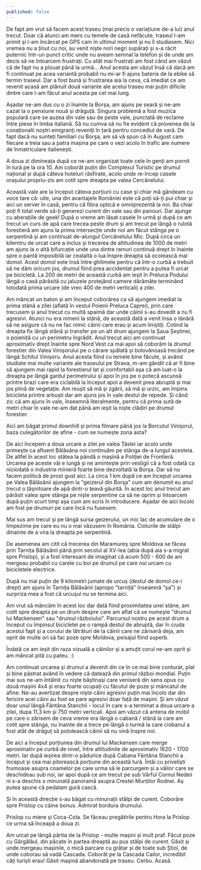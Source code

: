 ```yaml
---
published: false
---
```

De fapt am vrut să facem acest traseu (mai precis o variațiune de-a lui) anul trecut. Doar că atunci am mers cu temele de casă nefăcute, traseul l-am primit și l-am încărcat pe GPS cam în ultimul moment și nu îl studiasem. Nici vremea nu a ținut cu noi, au venit niște nori negri supărați și s-a răcit puternic într-un punct critic unde nu aveam semnal la telefon și de unde am decis să ne întoarcem frustrați. Cu atât mai frustrați am fost când am văzut că de fapt nu a plouat până la urmă... Anul acesta am văzut însă că dacă am fi continuat pe acea variantă probabil nu mi-ar fi ajuns bateria de la ebike să termin traseul. Dar a fost bună și frustrarea aia la ceva, că imediat ce am revenit acasă am plănuit două variante ale acelui traseu mai puțin dificile dintre care l-am făcut anul acesta pe cel mai lung.

Așadar ne-am dus cu o zi înainte la Borșa, am ajuns pe seară și ne-am cazat la o pensiune nouă și drăguță. Singura problemă a fost muzica populară care se auzea din vale sau de peste vale, punctată de reclame între piese în limba italiană. Să nu cumva să nu fie evident că provenea de la conaționalii noștri emigranți reveniți în țară pentru concediul de vară. De fapt dacă nu sunteți familiari cu Borșa, am să vă spun că în August cam fiecare a treia sau a patra mașina pe care o vezi acolo în trafic are numere de înmatriculare italienești.

A doua zi dimineața după ce ne-am organizat toate cele în genți am pornit în tură pe la ora 10. Am coborât puțin din Complexul Turistic pe drumul național și după câteva hoteluri răsfirate, acolo unde re-încep casele orașului propriu-zis am cotit spre dreapta pe valea Cercănelului.

Această vale are la început câteva porțiuni cu case și chiar mă gândeam cu voce tare că: uite, una din avantajele României este că poți să-ți pui chiar și aici un server în casă, pentru că fibra optică e omniprezentă la noi. Ba chiar poți fi total verde să-ți generezi curent din vale sau din panouri. Dar ajunge cu aberațiile de geek! După o vreme am lăsat casele în urmă și după ce am trecut un curs de apă care trecea peste drum și am trecut pe lângă o rulotă forestieră am ajuns la prima intersecție unde noi am făcut stânga pe o serpentină și am continuat de-alungul Cercănelului Mic. După circa un kilemtru de urcat care a inclus și trecerea de altitudinea de 1000 de metri am ajuns la o altă bifurcație unde una dintre ramuri continuă drept în înainte spre o pantă imposibilă iar cealaltă o lua înspre dreapta să ocolească mai domol. Acest domol este însă între ghilimele pentru că într-o curbă a trebuit să ne dăm oricum jos, drumul fiind prea accidentat pentru a putea fi urcat pe bicicletă. La 200 de metri de această curbă am ieșit în Preluca Podului lângă o casă părăsită cu jaluzele protejând camere dărâmăte terminând totodată prima urcare (de vreo 400 de metri verticali) a zilei.

Am mâncat un baton și am început coborârea ca să ajungem imediat la prima stână a zilei (aflată în vestul Poienii Preluca Caprei), prin care trecusem și anul trecut cu multă spaimă dar unde câinii s-au dovedit a nu fi agresivi. Atunci nu era nimeni la stână, de această dată a venit însa o tânără să ne asigure că nu ne fac nimic câinii care erau și acum liniștiți. Cotind la dreapta fix lângă stână și transfer pe un alt drum ajungem la Șaua Șeștinei, o poieniță cu un perimetru îngrădit. Anul trecut aici am continuat aproximativ drept înainte spre Nord Vest ca mai apoi să coborâm la drumul forestier din Valea Vinișorului pe o cărare spălată și bolovănoasă trecând pe lângă Schitul Vinișoru. Anul acesta fiind cu temele bine făcute, și având studiate mai multe variante ale traseului pe Strava, m-am gândit că ar fi bine să ajungem mai rapid la forestierul lat și comfortabil așa că am luat-o la dreapta pe lângă gardul perimetrului și apoi în jos pe o potecă ascunsă printre brazi care era ciclabilă la început apoi a devenit prea abruptă și mai jos plină de vegetație. Am reușit să mă și zgârii, să mă și urzic, am împins bicicleta printre arbuști dar am ajuns jos în vale destul de repede. Și când zic că am ajuns în vale, înseamnă literalmente, pentru că prima sută de metri chiar în vale ne-am dat până am ieșit la niște clădiri pe drumul forestier.

Aici am băgat primul downhill și prima filmare până jos la Borcutul Vinișorul, baza culegătorilor de afine - cum se numește zona asta?

De aici începem a doua urcare a zilei pe valea Țâslei iar acolo unde primește ca afluent Bălăsâna noi continuăm pe stânga de-a lungul acesteia. De altfel în acest loc stătea la pândă o mașină a Poliției de Frontieră. Urcarea pe aceste văi e lungă și ne amintește prin vestigii că a fost odată ca niciodată o industrie minieră foarte bine dezvoltată la Borșa. Dar să nu facem politică de prost gust aici. La circa 1 km după ce am început urcarea pe Valea Bălăsânii ajungem la "geizerul din Borșa" cum am denumit eu anul trecut o țâșnitoare de apă dintr-o țeavă găurită. În acest loc anul trecut am părăsit valea spre stânga pe niște serpentine ca să ne oprim și întoarcem după puțin scurt timp așa cum am scris în introducere. Așadar de aici încolo am fost pe drumuri pe care încă nu fusesem.

Mai sus am trecut și pe lângă sursa geizerului, un mic lac de acumulare de o limpezime pe care eu nu o mai văzusem în România. Cioturile de stâlpi dinainte de a vira la dreapta pe serpentină.

De asemenea am citit că trecerea din Maramureș spre Moldova se făcea prin Tarnița Bălăsânii până prin secolul al XV-lea (abia după aia s-a migrat spre Prislop), și a fost interesant de imaginat că acum 500 - 600 de ani mergeau probabil cu carele cu boi pe drumul pe care noi urcam cu bicicletele electrice.

După nu mai puțin de 9 kilometri jumate de urcuș (destul de domol ce-i drept) am ajuns în Tarnița Bălăsânii (apropo "tarniță" înseamnă "șa") și surpriza mea a fost că urcușul nu se termina aici.

Am vrut să mâncăm în acest loc dar dată fiind proximitatea unei stâne, am cotit spre dreapta pe un drum despre care am aflat că se numește "drumul lui Mackensen" sau "drumul războiului". Parcursul nostru pe acest drum a început cu împinsul bicicletei pe o rampă destul de abruptă, dar în ciuda acestui fapt și a corului de lătrături de la câinii care ne zăriseră deja, am oprit de multe ori să fac poze spre Moldova, peisajul fiind superb.

Îndată ce am ieșit din raza vizuală a câinilor și a amuțit corul ne-am oprit și am mâncat pită cu pateu. :)

Am continuat urcarea și drumul a devenit din ce în ce mai bine conturat, plat și bine păstrat având în vedere că datează din primul război mondial. Puțin mai sus ne-am întâlnit cu niște băștinași care veniseră din sens opus cu două mașini 4x4 și erau foarte ocupați cu făcutul de poze și mâncatul de afine. Ne-au avertizat despre niște câini agresivi puțin mai încolo dar din fericire acei câini au fost se pare agresivi doar față de mașini. Și am văzut doar unul lângă Fântâna Stanchii - locul în care s-a terminat a doua urcare a zilei, dupa 11,3 km și 750 metri verticali. Apoi am văzut că antena de mobil pe care o zărisem de ceva vreme era lângă o cabană / stână la care am cotit spre stânga, nu înainte de a trece pe lângă o turmă la care ciobanul a fost atât de drăguț să potolească câinii să nu vină înspre noi.

De aici a început porțiunea din drumul lui Mackensen care merge aproximativ pe curbă de nivel, între altitudinile de aproximativ 1620 - 1700 metri. Iar după ieșirea dintr-o pădurice după Cabana Fântâna Stanchii a început și cea mai pitorească porțiune din această tură. Întâi cu priveliști frumoase asupra coamelor pe care urma să le parcurgem și a văilor care se deschideau sub noi, iar apoi după ce am trecut pe sub Vârful Cornul Nedeii ni s-a deschis o minunată panoramă asupra Crestei Munților Rodnei. Aș putea spune că pedalam gură cască.

Și în această direcție s-au băgat cu minunații stâlpi de curent.
Coborâre spre Prislop cu câine bonus.
Admirat bordura drumului.

Prislop cu miere și Coca-Cola. Se făceau pregătirile pentru Hora la Prislop ce urma să înceapă a doua zi.

Am urcat pe lângă pârtia de la Prislop - multe mașini și mult praf. Făcut poze cu Gărgălăul, din păcate în partea dreaptă au pus stâlpi de curent. Găsit și unde mergeau mașinile, o mică parcare cu grătar și de toate sub Știol, de unde coborau să vadă Cascada. Coborât pe la Cascada Cailor, incredibil câți turiști erau! Găsit mașină abandonată pe traseu. Cerbu. Acasă.